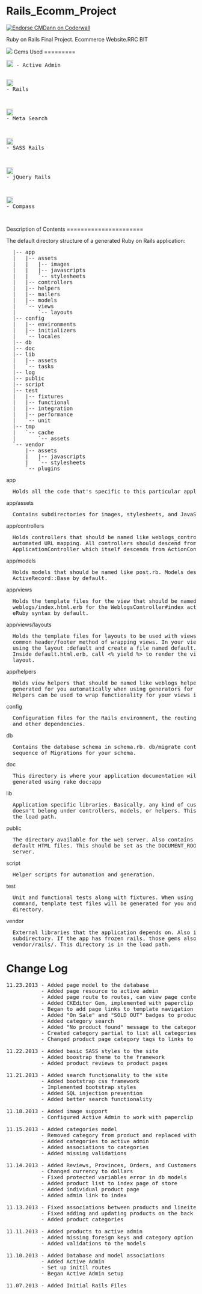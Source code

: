 Rails_Ecomm_Project
===================
<a href="https://coderwall.com/cmdann"><img alt="Endorse CMDann on Coderwall" src="https://api.coderwall.com/cmdann/endorsecount.png" /></a>

<p>Ruby on Rails Final Project. Ecommerce Website.RRC BIT</p>

<img src="http://www.rrc.mb.ca/images/new_home_page_images/rrc_logo.png">
Gems Used
=========
<pre>
<a href="http://badge.fury.io/rb/activeadmin"><img src="https://badge.fury.io/rb/activeadmin@2x.png" alt="Gem Version" height="18"></a> - Active Admin

<a href="http://badge.fury.io/rb/rails"><img src="https://badge.fury.io/rb/rails@2x.png" alt="Gem Version" height="18"></a> - Rails

<a href="http://badge.fury.io/rb/meta_search"><img src="https://badge.fury.io/rb/meta_search@2x.png" alt="Gem Version" height="18"></a> - Meta Search

<a href="http://badge.fury.io/rb/sass-rails"><img src="https://badge.fury.io/rb/sass-rails@2x.png" alt="Gem Version" height="18"></a> - SASS Rails

<a href="http://badge.fury.io/rb/jquery-rails"><img src="https://badge.fury.io/rb/jquery-rails@2x.png" alt="Gem Version" height="18"></a> - jQuery Rails

<a href="http://badge.fury.io/rb/compass"><img src="https://badge.fury.io/rb/compass@2x.png" alt="Gem Version" height="18"></a> - Compass

</pre>
Description of Contents
======================

The default directory structure of a generated Ruby on Rails application:
<pre>
  |-- app
  |   |-- assets
  |   |   |-- images
  |   |   |-- javascripts
  |   |   `-- stylesheets
  |   |-- controllers
  |   |-- helpers
  |   |-- mailers
  |   |-- models
  |   `-- views
  |       `-- layouts
  |-- config
  |   |-- environments
  |   |-- initializers
  |   `-- locales
  |-- db
  |-- doc
  |-- lib
  |   |-- assets
  |   `-- tasks
  |-- log
  |-- public
  |-- script
  |-- test
  |   |-- fixtures
  |   |-- functional
  |   |-- integration
  |   |-- performance
  |   `-- unit
  |-- tmp
  |   `-- cache
  |       `-- assets
  `-- vendor
      |-- assets
      |   |-- javascripts
      |   `-- stylesheets
      `-- plugins
</pre>
app
<pre>
  Holds all the code that's specific to this particular application.
</pre>

app/assets
<pre>
  Contains subdirectories for images, stylesheets, and JavaScript files.
</pre>

app/controllers
<pre>
  Holds controllers that should be named like weblogs_controller.rb for
  automated URL mapping. All controllers should descend from
  ApplicationController which itself descends from ActionController::Base.
</pre>

app/models
<pre>
  Holds models that should be named like post.rb. Models descend from
  ActiveRecord::Base by default.
</pre>

app/views
<pre>
  Holds the template files for the view that should be named like
  weblogs/index.html.erb for the WeblogsController#index action. All views use
  eRuby syntax by default.
</pre>

app/views/layouts
<pre>
  Holds the template files for layouts to be used with views. This models the
  common header/footer method of wrapping views. In your views, define a layout
  using the <tt>layout :default</tt> and create a file named default.html.erb.
  Inside default.html.erb, call <% yield %> to render the view using this
  layout.
</pre>

app/helpers
<pre>
  Holds view helpers that should be named like weblogs_helper.rb. These are
  generated for you automatically when using generators for controllers.
  Helpers can be used to wrap functionality for your views into methods.
</pre>

config
<pre>
  Configuration files for the Rails environment, the routing map, the database,
  and other dependencies.
</pre>

db
<pre>
  Contains the database schema in schema.rb. db/migrate contains all the
  sequence of Migrations for your schema.
</pre>

doc
<pre>
  This directory is where your application documentation will be stored when
  generated using <tt>rake doc:app</tt>
</pre>

lib
<pre>
  Application specific libraries. Basically, any kind of custom code that
  doesn't belong under controllers, models, or helpers. This directory is in
  the load path.
</pre>

public
<pre>
  The directory available for the web server. Also contains the dispatchers and the
  default HTML files. This should be set as the DOCUMENT_ROOT of your web
  server.
</pre>

script
<pre>
  Helper scripts for automation and generation.
</pre>

test
<pre>
  Unit and functional tests along with fixtures. When using the rails generate
  command, template test files will be generated for you and placed in this
  directory.
</pre>

vendor
<pre>
  External libraries that the application depends on. Also includes the plugins
  subdirectory. If the app has frozen rails, those gems also go here, under
  vendor/rails/. This directory is in the load path.
</pre>  

Change Log
==========
<pre>
11.23.2013 - Added page model to the database
           - Added page resource to active admin
           - Added page route to routes, can view page content from partial
           - Added CKEditor Gem, implemented with paperclip and active admin
           - Began to add page links to template navigation bar. (hard coded for now)
           - Added "On Sale" and "SOLD OUT" badges to products
           - Added category search
           - Added "No product found" message to the category search
           - Created category partial to list all categories on the side of site for category search (not yet added)
           - Changed product page category tags to links to category search

11.22.2013 - Added basic SASS styles to the site
           - Added boostrap theme to the framework
           - Added product reviews to product pages

11.21.2013 - Added search functionality to the site
           - Added bootstrap css framework
           - Implemented bootstrap styles
           - Added SQL injection prevention
           - Added better search functionality

11.18.2013 - Added image support
           - Configured Active Admin to work with paperclip

11.15.2013 - Added categories model
           - Removed category from product and replaced with category_id
           - Added categories to active admin
           - Added associations to categories
           - Added missing validations
           
11.14.2013 - Added Reviews, Provinces, Orders, and Customers to admin panel.
           - Changed currency to dollars
           - Fixed protected variables error in db models
           - Added product list to index page of store
           - Added individual product page
           - Added admin link to index
           
11.13.2013 - Fixed associations between products and lineitems
           - Fixed adding and updating products on the back end of the site
           - Added product categories
           
11.11.2013 - Added products to active admin
           - Added missing foreign keys and category option to products
           - Added validations to the models

11.10.2013 - Added Database and model associations
           - Added Active Admin
           - Set up initil routes
           - Began Active Admin setup
           
11.07.2013 - Added Initial Rails Files
</pre>

